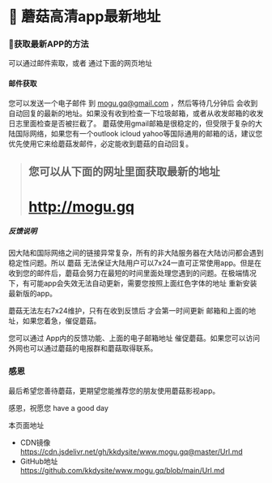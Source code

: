 # 🍄 蘑菇高清app最新地址



### 🍄获取最新APP的方法
可以通过邮件索取，或者 通过下面的网页地址
#### 邮件获取
您可以发送一个电子邮件 到  mogu.gq@gmail.com ，然后等待几分钟后 会收到自动回复的最新的地址。如果没有收到检查一下垃圾邮箱，或者从收发邮箱的收发日志里面检查是否被拦截了。
蘑菇使用gmail邮箱是很稳定的，但受限于复杂的大陆国际网络，如果您有一个outlook icloud yahoo等国际通用的邮箱的话，建议您优先使用它来给蘑菇发邮件，必定能收到蘑菇的自动回复。
>## 您可以从下面的网址里面获取最新的地址
># http://mogu.gq


##### 反馈说明
因大陆和国际网络之间的链接异常复杂，所有的非大陆服务器在大陆访问都会遇到稳定性问题。所以 蘑菇 无法保证大陆用户可以7x24一直可正常使用app。但是在收到您的邮件后，蘑菇会努力在最短的时间里面处理您遇到的问题。在极端情况下，有可能app会失效无法自动更新，需要您按照上面红色字体的地址 重新安装最新版的app。

蘑菇无法左右7x24维护，只有在收到反馈后 才会第一时间更新 邮箱和上面的地址，如果您着急，催促蘑菇。

您可以通过 App内的反馈功能、上面的电子邮箱地址 催促蘑菇。如果您可以访问外网也可以通过蘑菇的电报群和蘑菇取得联系。


### 感恩

最后希望您善待蘑菇，更期望您能推荐您的朋友使用蘑菇影视app。

感恩，祝愿您 have a good day



本页面地址
- CDN镜像 https://cdn.jsdelivr.net/gh/kkdysite/www.mogu.gq@master/Url.md
- GitHub地址 https://github.com/kkdysite/www.mogu.gq/blob/main/Url.md
